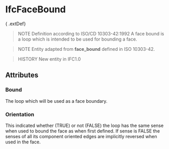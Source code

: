 # IfcFaceBound

{ .extDef}<!-- end of definition -->
> NOTE Definition according to ISO/CD 10303-42:1992
> A face bound is a loop which is intended to be used for bounding a face.

> NOTE Entity adapted from **face_bound** defined in ISO 10303-42.

> HISTORY New entity in IFC1.0

## Attributes

### Bound
The loop which will be used as a face boundary.

### Orientation
This indicated whether (TRUE) or not (FALSE) the loop has the same sense when used to bound the face as when first defined. If sense is FALSE the senses of all its component oriented edges are implicitly reversed when used in the face.
